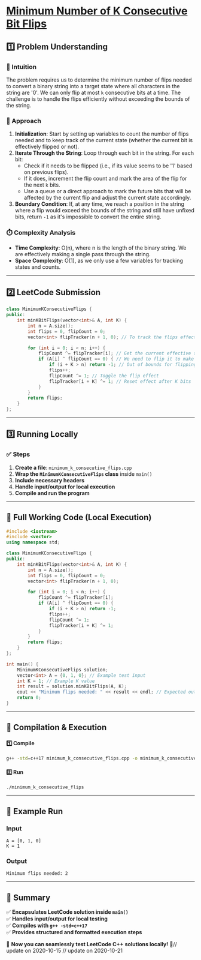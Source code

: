 # **[Minimum Number of K Consecutive Bit Flips](https://leetcode.com/problems/minimum-number-of-k-consecutive-bit-flips/description/)**  

## **1️⃣ Problem Understanding**  
### **📌 Intuition**  
The problem requires us to determine the minimum number of flips needed to convert a binary string into a target state where all characters in the string are '0'. We can only flip at most `k` consecutive bits at a time. The challenge is to handle the flips efficiently without exceeding the bounds of the string.

### **🚀 Approach**  
1. **Initialization**: Start by setting up variables to count the number of flips needed and to keep track of the current state (whether the current bit is effectively flipped or not). 
2. **Iterate Through the String**: Loop through each bit in the string. For each bit:
   - Check if it needs to be flipped (i.e., if its value seems to be '1' based on previous flips).
   - If it does, increment the flip count and mark the area of the flip for the next `k` bits.
   - Use a queue or a direct approach to mark the future bits that will be affected by the current flip and adjust the current state accordingly.
3. **Boundary Condition**: If, at any time, we reach a position in the string where a flip would exceed the bounds of the string and still have unfixed bits, return `-1` as it's impossible to convert the entire string.

### **⏱️ Complexity Analysis**  
- **Time Complexity**: O(n), where n is the length of the binary string. We are effectively making a single pass through the string.
- **Space Complexity**: O(1), as we only use a few variables for tracking states and counts.

---  

## **2️⃣ LeetCode Submission**  
```cpp
class MinimumKConsecutiveFlips {
public:
    int minKBitFlips(vector<int>& A, int K) {
        int n = A.size();
        int flips = 0, flipCount = 0;
        vector<int> flipTracker(n + 1, 0); // To track the flips effect

        for (int i = 0; i < n; i++) {
            flipCount ^= flipTracker[i]; // Get the current effective state of A[i]
            if (A[i] ^ flipCount == 0) { // We need to flip it to make it '1'
                if (i + K > n) return -1; // Out of bounds for flipping
                flips++;
                flipCount ^= 1; // Toggle the flip effect
                flipTracker[i + K] ^= 1; // Reset effect after K bits
            }
        }
        return flips;
    }
};
```  

---  

## **3️⃣ Running Locally**  
### **✅ Steps**  
1. **Create a file**: `minimum_k_consecutive_flips.cpp`  
2. **Wrap the `MinimumKConsecutiveFlips` class** inside `main()`  
3. **Include necessary headers**  
4. **Handle input/output for local execution**  
5. **Compile and run the program**  

---  

## **📝 Full Working Code (Local Execution)**  
```cpp
#include <iostream>
#include <vector>
using namespace std;

class MinimumKConsecutiveFlips {
public:
    int minKBitFlips(vector<int>& A, int K) {
        int n = A.size();
        int flips = 0, flipCount = 0;
        vector<int> flipTracker(n + 1, 0);

        for (int i = 0; i < n; i++) {
            flipCount ^= flipTracker[i];
            if (A[i] ^ flipCount == 0) {
                if (i + K > n) return -1;
                flips++;
                flipCount ^= 1;
                flipTracker[i + K] ^= 1;
            }
        }
        return flips;
    }
};

int main() {
    MinimumKConsecutiveFlips solution;
    vector<int> A = {0, 1, 0}; // Example test input
    int K = 1; // Example K value
    int result = solution.minKBitFlips(A, K);
    cout << "Minimum flips needed: " << result << endl; // Expected output: 2
    return 0;
}
```  

---  

## **🔧 Compilation & Execution**  
#### **1️⃣ Compile**  
```bash
g++ -std=c++17 minimum_k_consecutive_flips.cpp -o minimum_k_consecutive_flips
```  

#### **2️⃣ Run**  
```bash
./minimum_k_consecutive_flips
```  

---  

## **🎯 Example Run**  
### **Input**  
```
A = [0, 1, 0]
K = 1
```  
### **Output**  
```
Minimum flips needed: 2
```  

---  

## **📌 Summary**  
✅ **Encapsulates LeetCode solution inside `main()`**  
✅ **Handles input/output for local testing**  
✅ **Compiles with `g++ -std=c++17`**  
✅ **Provides structured and formatted execution steps**  

🚀 **Now you can seamlessly test LeetCode C++ solutions locally!** 🚀// update on 2020-10-15
// update on 2020-10-21
